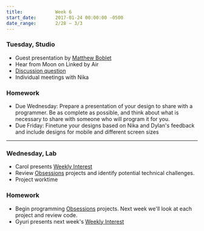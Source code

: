 ```yaml
---
title:            Week 6
start_date:       2017-01-24 00:00:00 -0500
date_range:       2/28 – 3/3
---
```


### Tuesday, Studio
- Guest presentation by [Matthew Boblet](http://matthewboblet.com/)
- Hear from Moon on Linked by Air
- [Discussion question](https://docs.google.com/document/d/1gP-305fOQL49XQv9EhghSQkHVfemaJIztLLBBTmpe_w/edit?usp=sharing)
- Individual meetings with Nika

### Homework

- Due Wednesday: Prepare a presentation of your design to share with a programmer. Be as complete as possible, and think about what is necessary to share with someone who will program it for you.
- Due Friday: Finetune your designs based on Nika and Dylan's feedback and include designs for mobile and different screen sizes

---

### Wednesday, Lab

- Carol presents [Weekly Interest](/projects/weekly_interest)
- Review [Obsessions](/projects/obsessions) projects and identify potential technical challenges.
- Project worktime

### Homework

- Begin programming [Obsessions](/projects/obsessions) projects. Next week we'll look at each project and review code.
- Gyuri presents next week's [Weekly Interest](/projects/weekly_interest)
